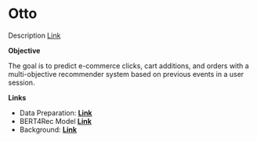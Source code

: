 # Otto

Description [Link](https://www.kaggle.com/competitions/otto-recommender-system)

<b>Objective  </b>

The goal is to predict e-commerce clicks, cart additions, and orders with a multi-objective recommender system based on previous events in a user session.

<b>Links  </b>
* Data Preparation: **[Link](https://github.com/pyagoubi/Otto/blob/main/otto-prep-training-and-validation-sets.ipynb)**
* BERT4Rec Model **[Link](https://github.com/pyagoubi/Otto/blob/main/bert4rec.ipynb)** 
* Background: **[Link](https://arxiv.org/abs/1904.06690)** 
